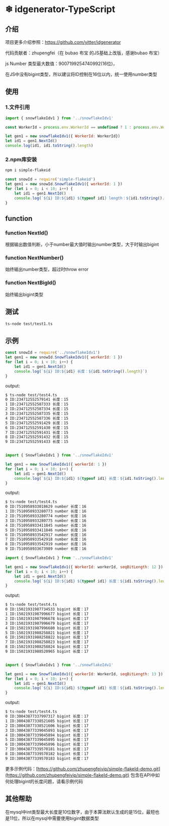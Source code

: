 #  ❄ idgenerator-TypeScript

## 介绍

项目更多介绍参照：https://github.com/yitter/idgenerator

代码贡献者：zhupengfei（在 bubao 布宝 的JS基础上改版，感谢bubao 布宝）

js Number 类型最大数值：9007199254740992(16位)，

在JS中没有bigint类型，所以建议将ID控制在16位以内，统一使用number类型



## 使用

### 1.文件引用

```js
import { snowflakeIdv1 } from '../snowflakeIdv1'

const WorkerId = process.env.WorkerId == undefined ? 1 : process.env.WorkerId

let gen1 = new snowflakeIdv1({ WorkerId: WorkerId})
let id1 = gen1.NextId()
console.log(id1, id1.toString().length)

```

### 2.npm库安装

```sh
npm i simple-flakeid
```

```js
const snowId = require('simple-flakeid')
let gen1 = new snowId.SnowflakeIdv1({ workerId: 1 })
for (let i = 0; i < 10; i++) {
    let id1 = gen1.NextId()
    console.log(`${i} ID:${id1} ${typeof id1} length：${id1.toString().length}`)
}

```
## function

### function NextId()
根据输出数值判断，小于number最大值时输出number类型，大于时输出bigint

### function NextNumber()
始终输出number类型，超过时throw error

### function NextBigId()
始终输出bigint类型


## 测试

```bash
ts-node test/test1.ts
```


## 示例

```js
const snowId = require('../snowflakeIdv1')
let gen1 = new snowId.SnowflakeIdv1({ workerId: 1 })
for (let i = 0; i < 10; i++) {
    let id1 = gen1.NextId()
    console.log(`${i} ID:${id1} 长度：${id1.toString().length}`)
}
```
output:
```bash
$ ts-node test/test4.ts
0 ID:234712552579141 长度：15
1 ID:234712552587333 长度：15
2 ID:234712552587334 长度：15
3 ID:234712552587335 长度：15
4 ID:234712552587336 长度：15
5 ID:234712552591429 长度：15
6 ID:234712552591430 长度：15
7 ID:234712552591431 长度：15
8 ID:234712552591432 长度：15
9 ID:234712552591433 长度：15
```

```js

import { SnowflakeIdv1 } from '../snowflakeIdv1'

let gen1 = new SnowflakeIdv1({ workerId: 1 })
for (let i = 0; i < 10; i++) {
    let id1 = gen1.NextId()
    console.log(`${i} ID:${id1} ${typeof id1} 长度：${id1.toString().length}`)
}

```
output:
```bash
$ ts-node test/test4.ts
0 ID:7510958933018629 number 长度：16
1 ID:7510958933280773 number 长度：16
2 ID:7510958933280774 number 长度：16
3 ID:7510958933280775 number 长度：16
4 ID:7510958933411845 number 长度：16
5 ID:7510958933411846 number 长度：16
6 ID:7510958933542917 number 长度：16
7 ID:7510958933542918 number 长度：16
8 ID:7510958933542919 number 长度：16
9 ID:7510958933673989 number 长度：16
```

```js
import { SnowflakeIdv1 } from '../snowflakeIdv1'

let gen1 = new SnowflakeIdv1({ WorkerId: workerId, seqBitLength: 12 })
for (let i = 0; i < 10; i++) {
    let id1 = gen1.NextId()
    console.log(`${i} ID:${id1} ${typeof id1} 长度：${id1.toString().length}`)
}
```
output:
```bash
$ ts-node test/test4.ts
0 ID:15021931987734533 bigint 长度：17
1 ID:15021931987996677 bigint 长度：17
2 ID:15021931987996678 bigint 长度：17
3 ID:15021931987996679 bigint 长度：17
4 ID:15021931987996680 bigint 长度：17
5 ID:15021931988258821 bigint 长度：17
6 ID:15021931988258822 bigint 长度：17
7 ID:15021931988258823 bigint 长度：17
8 ID:15021931988258824 bigint 长度：17
9 ID:15021931988520965 bigint 长度：17
```

```js

import { SnowflakeIdv1 } from '../snowflakeIdv1'

let gen1 = new SnowflakeIdv1({ workerId: WorkerId, seqBitLength: 13 })
for (let i = 0; i < 10; i++) {
    let id1 = gen1.NextId()
    console.log(`${i} ID:${id1} ${typeof id1} 长度：${id1.toString().length}`)
}
```
output:
```bash
$ ts-node test/test4.ts
0 ID:30043877337997317 bigint 长度：17
1 ID:30043877338521605 bigint 长度：17
2 ID:30043877338521606 bigint 长度：17
3 ID:30043877339045893 bigint 长度：17
4 ID:30043877339045894 bigint 长度：17
5 ID:30043877339045895 bigint 长度：17
6 ID:30043877339045896 bigint 长度：17
7 ID:30043877339570181 bigint 长度：17
8 ID:30043877339570182 bigint 长度：17
9 ID:30043877339570183 bigint 长度：17

```

更多示例代码：[https://github.com/zhupengfeivip/simple-flakeId-demo.git](https://github.com/zhupengfeivip/simple-flakeId-demo.git)
包含在API中如何处理bigint的长度问题，请看示例代码

## 其他帮助

在mysql中int类型最大长度是10位数字，由于本算法默认生成的是15位，最短也是11位，所以在mysql中需要使用bigint数据类型


